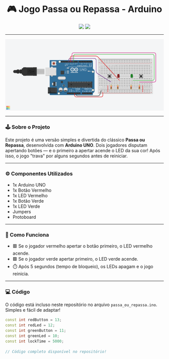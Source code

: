 <h1 align="center">🎮 Jogo Passa ou Repassa - Arduino</h1>

<p align="center">
  <img src="https://img.shields.io/badge/Feito%20com-Arduino-%2300979D?style=for-the-badge&logo=arduino&logoColor=white"/>
  <img src="https://img.shields.io/badge/Projeto-Interativo-%23BF4DFF?style=for-the-badge"/>
</p>

---

<img src="assets/passaRepassa.png" alt=""/>

---

### 🕹️ Sobre o Projeto

Este projeto é uma versão simples e divertida do clássico **Passa ou Repassa**, desenvolvida com **Arduino UNO**. Dois jogadores disputam apertando botões — e o primeiro a apertar acende o LED da sua cor! Após isso, o jogo "trava" por alguns segundos antes de reiniciar.

---

### ⚙️ Componentes Utilizados

- 1x Arduino UNO
- 1x Botão Vermelho
- 1x LED Vermelho
- 1x Botão Verde
- 1x LED Verde
- Jumpers
- Protoboard

---

### 🔁 Como Funciona

- 🟥 Se o jogador vermelho apertar o botão primeiro, o LED vermelho acende.
- 🟩 Se o jogador verde apertar primeiro, o LED verde acende.
- ⏱️ Após 5 segundos (tempo de bloqueio), os LEDs apagam e o jogo reinicia.

---

### 💻 Código

O código está incluso neste repositório no arquivo `passa_ou_repassa.ino`. Simples e fácil de adaptar!

```cpp
const int redButton = 13;
const int redLed = 12;
const int greenButton = 11;
const int greenLed = 10;
const int lockTime = 5000;

// Código completo disponível no repositório!
